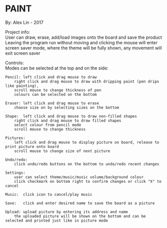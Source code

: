 # PAINT
By: Alex Lin - 2017

Project info:  
	User can draw, erase, add/load images onto the board and save the product
	Leaving the program run without moving and clicking the mouse will enter screen saver mode, where the theme will be fully shown, any movement will exit screen saver

Controls:  
Modes can be selected at the top and on the side: 

	Pencil: left click and drag mouse to draw
		right click and drag mouse to draw with dripping paint (pen drips like painting), 
		scroll mouse to change thickness of pen
		colours can be selected on the bottom

	Eraser: left click and drag mouse to erase
		choose size on by selecting sizes on the bottom
				
	Shape:  left click and drag mouse to draw non-filled shapes
		right click and drag mouse to draw filled shapes
		select colour from pencil mode
		scroll mouse to change thickness

	Pictures: 
		left click and drag mouse to display picture on board, release to print picture onto board
		scroll mouse to change size of next picture

	Undo/redo:
		click undo/redo buttons on the bottom to undo/redo recent changes

	Settings:
		user can select theme/music/music volume/background colour
		click checkmark on bottom right to confirm changes or click "X" to cancel

	Music:  click icon to cancel/play music

	Save:   click and enter desired name to save the board as a picture

	Upload: upload picture by entering its address and name
		the uploaded picture will be shown on the bottom and can be selected and printed just like in picture mode
